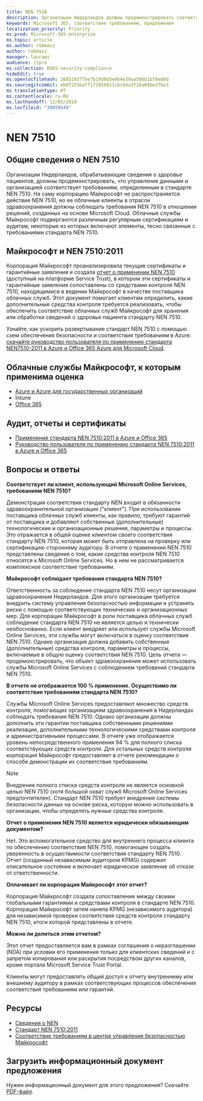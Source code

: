 ```yaml
---
title: NEN 7510
description: Организации Нидерландов должны продемонстрировать соответствие управления данными о здоровье пациентов стандарту NEN 7510.
keywords: Microsoft 365, соответствие требованиям, предложения
localization_priority: Priority
ms.prod: Microsoft-365-enterprise
ms.topic: article
ms.author: robmazz
author: robmazz
manager: laurawi
audience: itpro
ms.collection: M365-security-compliance
hideEdit: true
ms.openlocfilehash: 168519277be7b19d0d3e864e39aa506b1bf0ed0d
ms.sourcegitcommit: eb0f255baff1f2856621cbc64a3f34a04be37be3
ms.translationtype: HT
ms.contentlocale: ru-RU
ms.lasthandoff: 12/05/2019
ms.locfileid: "39859549"
---
```

# <a name="nen-7510"></a>NEN 7510

## <a name="nen-7510-overview"></a>Общие сведения о NEN 7510

Организации Нидерландов, обрабатывающие сведения о здоровье пациентов, должны продемонстрировать, что управление данными и организацией соответствует требованиям, определенным в стандарте NEN 7510. На саму корпорацию Майкрософт не распространяется действие NEN 7510, но ее облачные клиенты в отрасли здравоохранения должны соблюдать требования NEN 7510 в отношении решений, созданных на основе Microsoft Cloud. Облачные службы Майкрософт подвергаются различным регулярным сертификациям и аудитам, некоторые из которых включают элементы, тесно связанные с требованиями стандарта NEN 7510.

## <a name="microsoft-and-nen-75102011"></a>Майкрософт и NEN 7510:2011

Корпорация Майкрософт проанализировала текущие сертификаты и гарантийные заявления и создала [отчет о применении NEN 7510](https://protection.office.com/DownloadFile/ServiceAssurance/Document/compliance/Azure%20and%20Office%20365%20NEN7510-2011%20Standard%20Coverage/pdf) (доступный на платформе Service Trust), в котором эти сертификаты и гарантийные заявления сопоставлены со средствами контроля NEN 7510, находящимися в ведении Майкрософт в качестве поставщика облачных служб. Этот документ помогает клиентам определить, какие дополнительные средства контроля требуется реализовать, чтобы обеспечить соответствие облачных служб Майкрософт для хранения или обработки сведений о здоровье пациента стандарту NEN 7510.

Узнайте, как ускорить развертывание стандарт NEN 7510 с помощью схем обеспечения безопасности и соответствия требованиям в Azure: [скачайте руководство пользователя по применению стандарта NEN7510-2011 в Azure и Office 365 Azure для Microsoft Cloud](https://aka.ms/Azure-NEN7510-2011).

## <a name="microsoft-in-scope-cloud-services"></a>Облачные службы Майкрософт, к которым применима оценка

- [Azure и Azure для государственных организаций](https://aka.ms/AzureCompliance)
- Intune
- [Office 365](https://go.microsoft.com/fwlink/p/?LinkID=2077751)

## <a name="audits-reports-and-certificates"></a>Аудит, отчеты и сертификаты

- [Применение стандарта NEN 7510:2011 в Azure и Office 365](https://protection.office.com/DownloadFile/ServiceAssurance/Document/compliance/Azure%20and%20Office%20365%20NEN7510-2011%20Standard%20Coverage/pdf)
- [Руководство пользователя по применению стандарта NEN 7510:2011 в Azure и Office 365](https://protection.office.com/DownloadFile/ServiceAssurance/Document/compliance/Azure%20and%20Office%20365%20NEN7510-2011%20Standard%20Coverage%20User%20Guide/DOCX)

## <a name="frequently-asked-questions"></a>Вопросы и ответы

**Соответствует ли клиент, использующий Microsoft Online Services, требованиям NEN 7510?**

Демонстрация соответствия стандарту NEN входит в обязанности здравоохранительной организации ("клиент"). При использовании поставщика облачных служб клиенты, как правило, требуют гарантий от поставщика и добавляют собственные (дополнительные) технологические и организационные решения, параметры и процессы. Это отражается в общей оценке клиентом своего соответствия стандарту NEN 7510, которая может быть отправлена на проверку или сертификацию стороннему аудитору. В отчете о применении NEN 7510 представлены сведения о том, какие средства контроля NEN 7510 относятся к Microsoft Online Services. Но в нем не рассматривается комплексное соответствие требованиям.

**Майкрософт соблюдает требования стандарта NEN 7510?**

Ответственность за соблюдение стандарта NEN 7510 несут организации здравоохранения Нидерландов. Для этого организации требуется внедрить систему управления безопасностью информации и устранять риски с помощью соответствующих технических и организационных мер. Для корпорации Майкрософт в роли поставщика облачных служб соблюдение стандарта NEN 7510 не является целью и технически необоснованно. Если клиент внедряет или использует службы Microsoft Online Services, эти службы могут включаться в оценку соответствия NEN 7510. Однако организация должна добавить собственные (дополнительные) средства контроля, параметры и процессы, включаемые в общую оценку соответствия NEN 7510. Цель отчета — продемонстрировать, что объект здравоохранения может использовать службы Microsoft Online Services с соблюдением требований стандарта NEN 7510.

**В отчете не отображается 100 % применение. Осуществимо ли соответствие требованиям стандарта NEN 7510?**

Службы Microsoft Online Services предоставляют множество средств контроля, помогающих организациям здравоохранения в Нидерландах соблюдать требования NEN 7510. Однако организации должны дополнить эти гарантии поставщика собственными решениями реализации, дополнительными технологическими средствами контроля и административными процессами. В отчете уже отображается уровень непосредственного применения 94 % для полного списка соответствующих средств контроля. Для остальных средств контроля корпорация Майкрософт предоставляет в отчете рекомендации о способе демонстрации их соответствия требованиям.

> [!NOTE]
> Внедрение полного списка средств контроля не является основной целью NEN 7510 (хотя большой охват служб Microsoft Online Services предпочтителен). Стандарт NEN 7510 требует внедрения системы безопасности данных на основе риска, которую можно использовать в организации, чтобы определять нужные средства контроля.

**Отчет о применения NEN 7510 является юридически обязывающим документом?**

Нет. Это вспомогательное средство для внутреннего процесса клиента по обеспечению соответствия NEN 7510, помогающее создать уверенность в осуществимости соответствия стандарту NEN 7510. Отчет (созданный независимым аудитором KPMG) содержит описательное состояние и включает юридическое заявление об отказе от ответственности.

**Оплачивает ли корпорация Майкрософт этот отчет?**

Корпорация Майкрософт создала сопоставление между своими глобальными гарантиями и средствами контроля в стандарте NEN 7510. Корпорация Майкрософт затем наняла KPMG (независимого аудитора) для независимой проверки соответствия средств контроля стандарту NEN 7510, итоги которой представлены в отчете.

**Можно ли делиться этим отчетом?**

Этот отчет предоставляется вам в рамках соглашения о неразглашении (NDA) при условии его применения только для клиентских сведений и с запретом копирования или раскрытия посредством других каналов, кроме портала Microsoft Service Trust Portal.

Клиенты могут предоставлять общий доступ к отчету внутреннему или внешнему аудитору в рамках соответствующих процессов обеспечения соответствия требованиям или гарантий.

## <a name="resources"></a>Ресурсы

- [Сведения о NEN](https://www.nen.nl/About-NEN.htm)
- [Стандарт NEN 7510:2011](https://www.nen.nl/NEN-Shop-2/Standard/NEN-75102011-nl.htm)
- [Соответствие требованиям в центре управления безопасностью Майкрософт](https://www.microsoft.com/trust-center/compliance/compliance-overview)

## <a name="download-the-offering-backgrounder"></a>Загрузить информационный документ предложения

Нужен информационный документ для этого предложения? Скачайте [PDF-файл](https://download.microsoft.com/download/3/D/E/3DE55FFB-0B45-49BC-851E-3696C8BD5FB7/NEN7510-Compliance.pdf).
